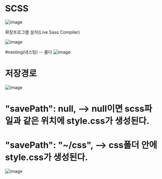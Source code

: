 # SCSS

![image](https://github.com/hyunju960429/SCSS/assets/145514544/4dcc8434-9540-453c-ba56-3ecdfdd82ad1)

확장프로그램 설치(Live Sass Compiler)

![image](https://github.com/hyunju960429/SCSS/assets/145514544/c1a697d2-2e10-45fd-ba5e-e2086bb22f8e)


#nesting(네스팅) -- 품다
![image](https://github.com/hyunju960429/SCSS/assets/145514544/2964ee49-ccd8-4a80-891b-8777b68fb4f9)


# 저장경로
![image](https://github.com/hyunju960429/SCSS/assets/145514544/6dd2f8ef-db3f-4431-8124-a7ba25019b79)

# "savePath": null,  --> null이면 scss파일과 같은 위치에 style.css가 생성된다.


# "savePath": "~/css",  --> css폴더 안에 style.css가 생성된다.
![image](https://github.com/hyunju960429/SCSS/assets/145514544/bb44730d-0f90-478c-8b83-8effd0d3932e)
